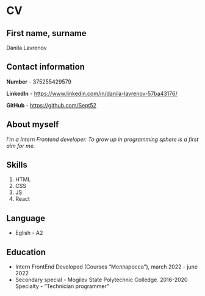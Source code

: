 # CV

## First name, surname 
Danila Lavrenov
## Contact information
**Number** - 375255429579

**LinkedIn** - https://www.linkedin.com/in/danila-lavrenov-57ba43176/

**GitHub** - https://github.com/Sept52
## About myself
*I’m a Intern Frontend developer. To grow up in programming sphere is a first aim for me.*
## Skills 
1. HTML 
1. CSS
1. JS 
1. React
## Language
* Eglish - A2
## Education 
* Intern FrontEnd Developed (Courses “Мелларосса”), march 2022 - june 2022
* Secondary special - Mogilev State Polytechnic Colledge. 2016-2020 </br>
  Specialty - “Technician programmer”
